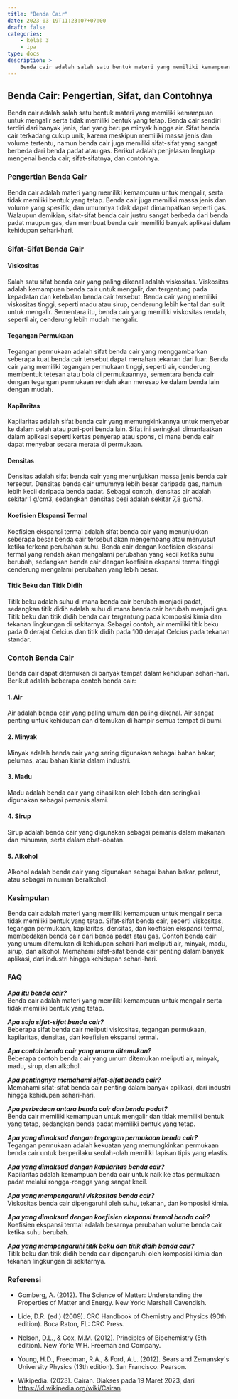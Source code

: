 ```yaml
---
title: "Benda Cair"
date: 2023-03-19T11:23:07+07:00
draft: false
categories:
    - kelas 3
    - ipa
type: docs
description: >
    Benda cair adalah salah satu bentuk materi yang memiliki kemampuan untuk mengalir serta tidak memiliki bentuk yang tetap
---
```


## Benda Cair: Pengertian, Sifat, dan Contohnya

Benda cair adalah salah satu bentuk materi yang memiliki kemampuan untuk mengalir serta tidak memiliki bentuk yang tetap. Benda cair sendiri terdiri dari banyak jenis, dari yang berupa minyak hingga air. Sifat benda cair terkadang cukup unik, karena meskipun memiliki massa jenis dan volume tertentu, namun benda cair juga memiliki sifat-sifat yang sangat berbeda dari benda padat atau gas. Berikut adalah penjelasan lengkap mengenai benda cair, sifat-sifatnya, dan contohnya.

### Pengertian Benda Cair

Benda cair adalah materi yang memiliki kemampuan untuk mengalir, serta tidak memiliki bentuk yang tetap. Benda cair juga memiliki massa jenis dan volume yang spesifik, dan umumnya tidak dapat dimampatkan seperti gas. Walaupun demikian, sifat-sifat benda cair justru sangat berbeda dari benda padat maupun gas, dan membuat benda cair memiliki banyak aplikasi dalam kehidupan sehari-hari.

### Sifat-Sifat Benda Cair

#### Viskositas

Salah satu sifat benda cair yang paling dikenal adalah viskositas. Viskositas adalah kemampuan benda cair untuk mengalir, dan tergantung pada kepadatan dan ketebalan benda cair tersebut. Benda cair yang memiliki viskositas tinggi, seperti madu atau sirup, cenderung lebih kental dan sulit untuk mengalir. Sementara itu, benda cair yang memiliki viskositas rendah, seperti air, cenderung lebih mudah mengalir.

#### Tegangan Permukaan

Tegangan permukaan adalah sifat benda cair yang menggambarkan seberapa kuat benda cair tersebut dapat menahan tekanan dari luar. Benda cair yang memiliki tegangan permukaan tinggi, seperti air, cenderung membentuk tetesan atau bola di permukaannya, sementara benda cair dengan tegangan permukaan rendah akan meresap ke dalam benda lain dengan mudah.

#### Kapilaritas

Kapilaritas adalah sifat benda cair yang memungkinkannya untuk menyebar ke dalam celah atau pori-pori benda lain. Sifat ini seringkali dimanfaatkan dalam aplikasi seperti kertas penyerap atau spons, di mana benda cair dapat menyebar secara merata di permukaan.

#### Densitas

Densitas adalah sifat benda cair yang menunjukkan massa jenis benda cair tersebut. Densitas benda cair umumnya lebih besar daripada gas, namun lebih kecil daripada benda padat. Sebagai contoh, densitas air adalah sekitar 1 g/cm3, sedangkan densitas besi adalah sekitar 7,8 g/cm3.

#### Koefisien Ekspansi Termal

Koefisien ekspansi termal adalah sifat benda cair yang menunjukkan seberapa besar benda cair tersebut akan mengembang atau menyusut ketika terkena perubahan suhu. Benda cair dengan koefisien ekspansi termal yang rendah akan mengalami perubahan yang kecil ketika suhu berubah, sedangkan benda cair dengan koefisien ekspansi termal tinggi cenderung mengalami perubahan yang lebih besar.

#### Titik Beku dan Titik Didih

Titik beku adalah suhu di mana benda cair berubah menjadi padat, sedangkan titik didih adalah suhu di mana benda cair berubah menjadi gas. Titik beku dan titik didih benda cair tergantung pada komposisi kimia dan tekanan lingkungan di sekitarnya. Sebagai contoh, air memiliki titik beku pada 0 derajat Celcius dan titik didih pada 100 derajat Celcius pada tekanan standar.

### Contoh Benda Cair

Benda cair dapat ditemukan di banyak tempat dalam kehidupan sehari-hari. Berikut adalah beberapa contoh benda cair:

#### 1. Air

Air adalah benda cair yang paling umum dan paling dikenal. Air sangat penting untuk kehidupan dan ditemukan di hampir semua tempat di bumi.

#### 2. Minyak

Minyak adalah benda cair yang sering digunakan sebagai bahan bakar, pelumas, atau bahan kimia dalam industri.

#### 3. Madu

Madu adalah benda cair yang dihasilkan oleh lebah dan seringkali digunakan sebagai pemanis alami.

#### 4. Sirup

Sirup adalah benda cair yang digunakan sebagai pemanis dalam makanan dan minuman, serta dalam obat-obatan.

#### 5. Alkohol

Alkohol adalah benda cair yang digunakan sebagai bahan bakar, pelarut, atau sebagai minuman beralkohol.

### Kesimpulan

Benda cair adalah materi yang memiliki kemampuan untuk mengalir serta tidak memiliki bentuk yang tetap. Sifat-sifat benda cair, seperti viskositas, tegangan permukaan, kapilaritas, densitas, dan koefisien ekspansi termal, membedakan benda cair dari benda padat atau gas. Contoh benda cair yang umum ditemukan di kehidupan sehari-hari meliputi air, minyak, madu, sirup, dan alkohol. Memahami sifat-sifat benda cair penting dalam banyak aplikasi, dari industri hingga kehidupan sehari-hari.

### FAQ

***Apa itu benda cair?***\
Benda cair adalah materi yang memiliki kemampuan untuk mengalir serta tidak memiliki bentuk yang tetap.

***Apa saja sifat-sifat benda cair?***\
Beberapa sifat benda cair meliputi viskositas, tegangan permukaan, kapilaritas, densitas, dan koefisien ekspansi termal.

***Apa contoh benda cair yang umum ditemukan?***\
Beberapa contoh benda cair yang umum ditemukan meliputi air, minyak, madu, sirup, dan alkohol.

***Apa pentingnya memahami sifat-sifat benda cair?***\
Memahami sifat-sifat benda cair penting dalam banyak aplikasi, dari industri hingga kehidupan sehari-hari.

***Apa perbedaan antara benda cair dan benda padat?***\
Benda cair memiliki kemampuan untuk mengalir dan tidak memiliki bentuk yang tetap, sedangkan benda padat memiliki bentuk yang tetap.

***Apa yang dimaksud dengan tegangan permukaan benda cair?***\
Tegangan permukaan adalah kekuatan yang memungkinkan permukaan benda cair untuk berperilaku seolah-olah memiliki lapisan tipis yang elastis.

***Apa yang dimaksud dengan kapilaritas benda cair?***\
Kapilaritas adalah kemampuan benda cair untuk naik ke atas permukaan padat melalui rongga-rongga yang sangat kecil.

***Apa yang mempengaruhi viskositas benda cair?***\
Viskositas benda cair dipengaruhi oleh suhu, tekanan, dan komposisi kimia.

***Apa yang dimaksud dengan koefisien ekspansi termal benda cair?***\
Koefisien ekspansi termal adalah besarnya perubahan volume benda cair ketika suhu berubah.

***Apa yang mempengaruhi titik beku dan titik didih benda cair?***\
Titik beku dan titik didih benda cair dipengaruhi oleh komposisi kimia dan tekanan lingkungan di sekitarnya.

### Referensi

- Gomberg, A. (2012). The Science of Matter: Understanding the Properties of Matter and Energy. New York: Marshall Cavendish.

- Lide, D.R. (ed.) (2009). CRC Handbook of Chemistry and Physics (90th edition). Boca Raton, FL: CRC Press.

- Nelson, D.L., & Cox, M.M. (2012). Principles of Biochemistry (5th edition). New York: W.H. Freeman and Company.

- Young, H.D., Freedman, R.A., & Ford, A.L. (2012). Sears and Zemansky's University Physics (13th edition). San Francisco: Pearson.

- Wikipedia. (2023). Cairan. Diakses pada 19 Maret 2023, dari https://id.wikipedia.org/wiki/Cairan.
